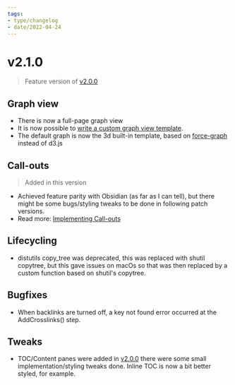 ```yaml
---
tags:
- type/changelog
- date/2022-04-24
---
```

   
# v2.1.0   
> Feature version of [v2.0.0](../Changelog/v2.0.0.md)   
   
## Graph view   
   
- There is now a full-page graph view   
- It is now possible to [write a custom graph view template](../Configurations/Styling/Writing%20a%20custom%20graph%20view%20template.md).   
- The default graph is now the 3d built-in template, based on [force-graph](https://github.com/vasturiano/force-graph) instead of d3.js   
   
## Call-outs   
> Added in this version   
   
- Achieved feature parity with Obsidian (as far as I can tell), but there might be some bugs/styling tweaks to be done in following patch versions.   
- Read more: [Implementing Call-outs](../Demonstrations/Implementing%20Call-outs.md)   
   
## Lifecycling   
   
- distutils copy_tree was deprecated, this was replaced with shutil copytree, but this gave issues on macOs so that was then replaced by a custom function based on shutil's copytree.   
   
## Bugfixes   
   
- When backlinks are turned off, a key not found error occurred at the AddCrosslinks() step.   
   
## Tweaks   
   
- TOC/Content panes were added in [v2.0.0](../Changelog/v2.0.0.md) there were some small implementation/styling tweaks done. Inline TOC is now a bit better styled, for example.